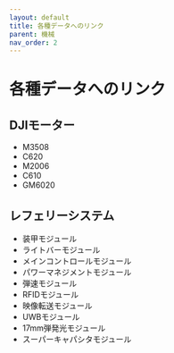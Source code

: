 ```yaml
---
layout: default
title: 各種データへのリンク
parent: 機械
nav_order: 2
---
```

# 各種データへのリンク  
## DJIモーター  
- M3508  
- C620  
- M2006  
- C610  
- GM6020  

## レフェリーシステム  
- 装甲モジュール  
- ライトバーモジュール  
- メインコントロールモジュール  
- パワーマネジメントモジュール  
- 弾速モジュール  
- RFIDモジュール  
- 映像転送モジュール  
- UWBモジュール  
- 17mm弾発光モジュール  
- スーパーキャパシタモジュール  